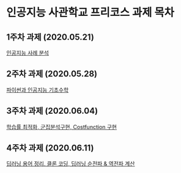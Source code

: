 # 인공지능 사관학교 프리코스 과제 목차

## 1주차 과제 (2020.05.21)

[인공지능 사례 분석](https://github.com/kim3691477/ai/blob/master/1%EC%A3%BC%EC%B0%A8_%EA%B3%BC%EC%A0%9C.ipynb)

## 2주차 과제 (2020.05.28)

[파이썬과 인공지능 기초수학](https://github.com/kim3691477/ai/blob/master/2%EC%A3%BC%EC%B0%A8%EA%B3%BC%EC%A0%9C.ipynb)

## 3주차 과제 (2020.06.04)
[학습률 최적화, 군집분석구현, Costfunction 구현](https://github.com/kim3691477/ai/blob/master/3%EC%A3%BC%EC%B0%A8_%EA%B3%BC%EC%A0%9C.ipynb)

## 4주차 과제 (2020.06.11)
[ 딥러닝 용어 정리, 클론 코딩, 딥러닝 순전파 & 역전파 계산](https://github.com/kim3691477/ai/blob/master/4%EC%A3%BC%EC%B0%A8_%EA%B3%BC%EC%A0%9C.ipynb)


